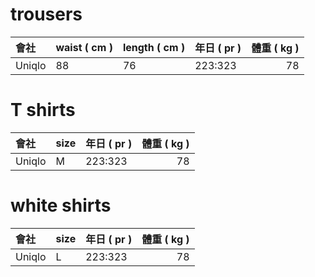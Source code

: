 # trousers

|會社|waist ( cm )|length ( cm )|年日 ( pr )|體重 ( kg )|
|:---|:---|:---|:---|---:|
|Uniqlo|88|76|223:323|78|

# T shirts

|會社|size|年日 ( pr )|體重 ( kg )|
|:---|:---|:---|---:|
|Uniqlo|M|223:323|78|

# white shirts

|會社|size|年日 ( pr )|體重 ( kg )|
|:---|:---|:---|---:|
|Uniqlo|L|223:323|78|
